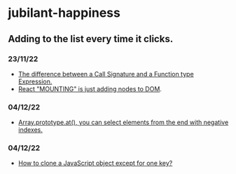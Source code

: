 # jubilant-happiness

## Adding to the list every time it clicks.

### 23/11/22
- [The difference between a Call Signature and a Function type Expression.](https://www.typescriptlang.org/docs/handbook/2/functions.html#call-signatures)
- [React "MOUNTING" is just adding nodes to DOM](https://stackoverflow.com/a/31559566/7525907). 

### 04/12/22
- [Array.prototype.at(), you can select elements from the end with negative indexes.](https://developer.mozilla.org/en-US/docs/Web/JavaScript/Reference/Global_Objects/Array/at)


### 04/12/22
- [How to clone a JavaScript object except for one key?]([https://developer.mozilla.org/en-US/docs/Web/JavaScript/Reference/Global_Objects/Array/at](https://developer.mozilla.org/en-US/docs/Web/JavaScript/Reference/Operators/Destructuring_assignment))

